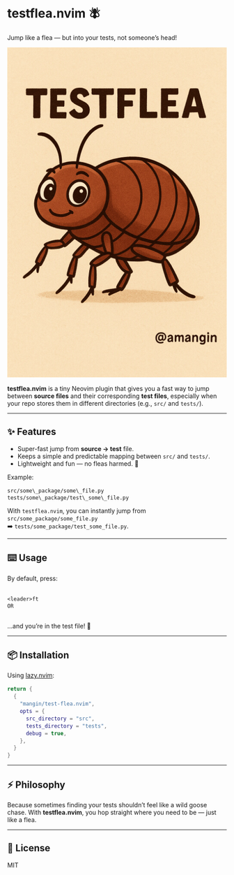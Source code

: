 # testflea.nvim 🪰

Jump like a flea — but into your tests, not someone’s head!  

![Flea Mascot](./assets/mascot.jpeg)

**testflea.nvim** is a tiny Neovim plugin that gives you a fast way to jump between **source files** and their corresponding **test files**, especially when your repo stores them in different directories (e.g., `src/` and `tests/`).  

---

## ✨ Features

- Super-fast jump from **source → test** file.
- Keeps a simple and predictable mapping between `src/` and `tests/`.
- Lightweight and fun — no fleas harmed. 🐾  

Example:  
```
src/some\_package/some\_file.py
tests/some\_package/test\_some\_file.py
```

With `testflea.nvim`, you can instantly jump from `src/some_package/some_file.py`  
➡️ `tests/some_package/test_some_file.py`.

---

## ⌨️ Usage

By default, press:

```

<leader>ft
OR


````

…and you’re in the test file! 🎉  

---

## 📦 Installation

Using [lazy.nvim](https://github.com/folke/lazy.nvim):

```lua
return {
  {
    "mangin/test-flea.nvim",
    opts = {
      src_directory = "src",
      tests_directory = "tests",
      debug = true,
    },
  }
}
````

---

## ⚡ Philosophy

Because sometimes finding your tests shouldn’t feel like a wild goose chase.
With **testflea.nvim**, you hop straight where you need to be — just like a flea.

---

## 📝 License

MIT
